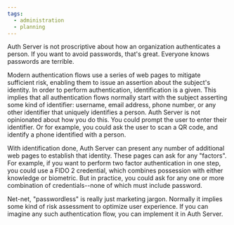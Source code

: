 ```yaml
---
tags:
  - administration
  - planning
---
```


Auth Server is not proscriptive about how an organization authenticates a
person. If you want to avoid passwords, that's great. Everyone knows
passwords are terrible.

Modern authentication flows use a series of web pages to mitigate sufficient
risk, enabling them to issue an assertion about the subject's identity. In
order to perform authentication, identification is a given. This implies that
all authentication flows normally start with the subject asserting some kind of
identifier: username, email address, phone number, or any other identifier that
uniquely identifies a person. Auth Server is not opinionated about how you do
this. You could prompt the user to enter their identifier. Or for example, you
could ask the user to scan a QR code, and identify a phone identified with a
person.

With identification done, Auth Server can present any number of additional
web pages to establish that identity. These pages can ask for any "factors".
For example, if you want to perform two factor authentication in one step,
you could use a FIDO 2 credential, which combines possession with either
knowledge or biometric. But in practice, you could ask for any one or more
combination of credentials--none of which must include password.

Net-net, "passwordless" is really just marketing jargon. Normally it implies
some kind of risk assessment to optimize user experience. If you can imagine
any such authentication flow, you can implement it in Auth Server. 
